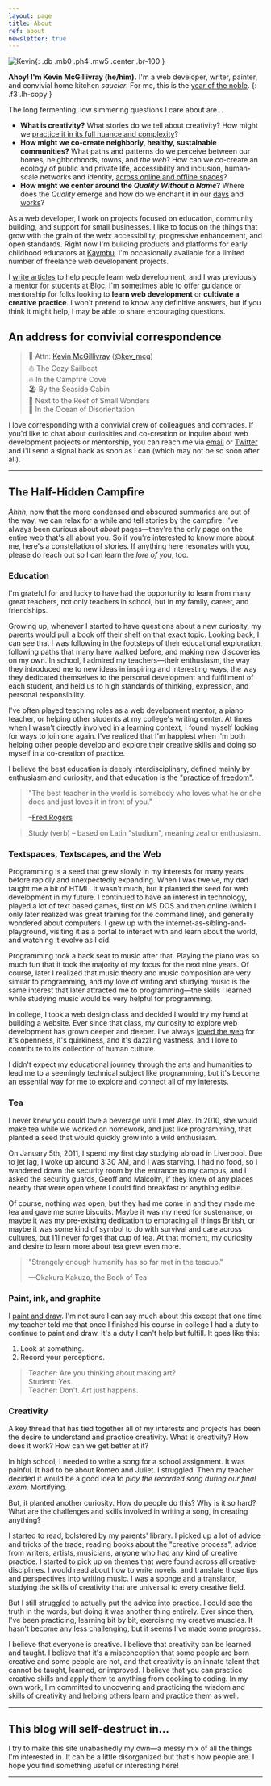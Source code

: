 ```yaml
---
layout: page
title: About
ref: about
newsletter: true
---
```


![Kevin](/img/kevin-alt-4.jpg){: .db .mb0 .ph4 .mw5 .center .br-100 }

**Ahoy! I'm Kevin McGillivray (he/him).** I'm a web developer, writer, painter, and convivial home kitchen _saucier_. For me, this is the [year of the noble](/word).
{: .f3 .lh-copy }

The long fermenting, low simmering questions I care about are...

* **What is creativity?** What stories do we tell about creativity? How might we [practice it in its full nuance and complexity](https://practicingcreativity.kevinmcgillivray.net/)?
* **How might we co-create neighborly, healthy, sustainable communities?** What paths and patterns do we perceive between our homes, neighborhoods, towns, and _the web_? How can we co-create an ecology of public and private life, accessibility and inclusion, human-scale networks and identity, [across online and offline spaces](https://kmcgillivray.github.io/a-web-pattern-language/)?
* **How might we center around the _Quality Without a Name_?** Where does the _Quality_ emerge and how do we enchant it in our [days](/writing) and [works](https://studio.kevinmcgillivray.net)?

As a web developer, I work on projects focused on education, community building, and support for small businesses. I like to focus on the things that grow with the grain of the web: accessibility, progressive enhancement, and open standards. Right now I'm building products and platforms for early childhood educators at [Kaymbu](https://www.kaymbu.com). I'm occasionally available for a limited number of freelance web development projects.

I [write articles](/code) to help people learn web development, and I was previously a mentor for students at [Bloc](http://bloc.io). I'm sometimes able to offer guidance or mentorship for folks looking to **learn web development** or **cultivate a creative practice**. I won't pretend to know any definitive answers, but if you think it might help, I may be able to share encouraging questions.

## An address for convivial correspondence

> <span class="fs-normal">🤿</span> Attn: [Kevin McGillivray](mailto:kevin.mcgillivray@me.com) ([@kev_mcg](https://twitter.com/kev_mcg))  
> <span class="fs-normal">⛵</span> The Cozy Sailboat  
> <span class="fs-normal">🔥</span> In the Campfire Cove  
> <span class="fs-normal">🏖️</span> By the Seaside Cabin  
> <span class="fs-normal">🐠</span> Next to the Reef of Small Wonders  
> <span class="fs-normal">🌊</span> In the Ocean of Disorientation

I love corresponding with a convivial crew of colleagues and comrades. If you'd like to chat about curiosities and co-creation or inquire about web development projects or mentorship, you can reach me via [email](mailto:kevin.mcgillivray@me.com) or [Twitter](https://twitter.com/kev_mcg) and I'll send a signal back as soon as I can (which may not be so soon after all).

---

## The Half-Hidden Campfire

_Ahhh_, now that the more condensed and obscured summaries are out of the way, we can relax for a while and tell stories by the campfire. I've always been curious about _about_ pages—they're the only page on the entire web that's all about you. So if you're interested to know more about me, here's a constellation of stories. If anything here resonates with you, please do reach out so I can learn the _lore of you_, too.

### Education

I'm grateful for and lucky to have had the opportunity to learn from many great teachers, not only teachers in school, but in my family, career, and friendships.

Growing up, whenever I started to have questions about a new curiosity, my parents would pull a book off their shelf on that exact topic. Looking back, I can see that I was following in the footsteps of their educational exploration, following paths that many have walked before, and making new discoveries on my own. In school, I admired my teachers—their enthusiasm, the way they introduced me to new ideas in inspiring and interesting ways, the way they dedicated themselves to the personal development and fulfillment of each student, and held us to high standards of thinking, expression, and personal responsibility.

<p data-pullquote="I believe the best education is deeply interdisciplinary and defined mainly by enthusiasm and curiosity."></p>

I've often played teaching roles as a web development mentor, a piano teacher, or helping other students at my college's writing center. At times when I wasn't directly involved in a learning context, I found myself looking for ways to join one again. I've realized that I'm happiest when I'm both helping other people develop and explore their creative skills and doing so myself in a co-creation of practice.

I believe the best education is deeply interdisciplinary, defined mainly by enthusiasm and curiosity, and that education is the ["practice of freedom"](https://amzn.com/0415908086).

>"The best teacher in the world is somebody who loves what he or she does and just loves it in front of you."
>
>–[Fred Rogers](https://youtu.be/eOLDFojJvYA)

>Study (verb) – based on Latin "studium", meaning zeal or enthusiasm.

### Textspaces, Textscapes, and the Web

Programming is a seed that grew slowly in my interests for many years before rapidly and unexpectedly expanding. When I was twelve, my dad taught me a bit of HTML. It wasn't much, but it planted the seed for web development in my future. I continued to have an interest in technology, played a lot of text based games, first on MS DOS and then online (which I only later realized was great training for the command line), and generally wondered about computers. I grew up with the internet-as-sibling-and-playground, visiting it as a portal to interact with and learn about the world, and watching it evolve as I did.

Programming took a back seat to music after that. Playing the piano was so much fun that it took the majority of my focus for the next nine years. Of course, later I realized that music theory and music composition are very similar to programming, and my love of writing and studying music is the same interest that later attracted me to programming—the skills I learned while studying music would be very helpful for programming.

In college, I took a web design class and decided I would try my hand at building a website. Ever since that class, my curiosity to explore web development has grown deeper and deeper. I've always [loved the web](https://adactio.com/journal/9016) for it's openness, it's quirkiness, and it's dazzling vastness, and I love to contribute to its collection of human culture.

I didn't expect my educational journey through the arts and humanities to lead me to a seemingly technical subject like programming, but it's become an essential way for me to explore and connect all of my interests.

### Tea

I never knew you could love a beverage until I met Alex. In 2010, she would make tea while we worked on homework, and just like programming, that planted a seed that would quickly grow into a wild enthusiasm.

On January 5th, 2011, I spend my first day studying abroad in Liverpool. Due to jet lag, I woke up around 3:30 AM, and I was starving. I had no food, so I wandered down the security room by the entrance to my campus, and I asked the security guards, Geoff and Malcolm, if they knew of any places nearby that were open where I could find breakfast or anything edible.

Of course, nothing was open, but they had me come in and they made me tea and gave me some biscuits. Maybe it was my need for sustenance, or maybe it was my pre-existing dedication to embracing all things British, or maybe it was some kind of symbol to do with survival and care across cultures, but I'll never forget that cup of tea. At that moment, my curiosity and desire to learn more about tea grew even more.

>"Strangely enough humanity has so far met in the teacup."
>
>—Okakura Kakuzo, the Book of Tea

### Paint, ink, and graphite

I [paint and draw](https://studio.kevinmcgillivray.net). I'm not sure I can say much about this except that one time my teacher told me that once I finished his course in college I had a duty to continue to paint and draw. It's a duty I can't help but fulfill. It goes like this:

1. Look at something.
2. Record your perceptions.

>Teacher: Are you thinking about making art?  
>Student: Yes.  
>Teacher: Don't. Art just happens.

### Creativity

A key thread that has tied together all of my interests and projects has been the desire to understand and practice creativity. What is creativity? How does it work? How can we get better at it?

In high school, I needed to write a song for a school assignment. It was painful. It had to be about Romeo and Juliet. I struggled. Then my teacher decided it would be a good idea to *play the recorded song during our final exam.* Mortifying.

But, it planted another curiosity. How do people do this? Why is it so hard? What are the challenges and skills involved in writing a song, in creating anything?

I started to read, bolstered by my parents' library. I picked up a lot of advice and tricks of the trade, reading books about the "creative process", advice from writers, artists, musicians, anyone who had any kind of creative practice. I started to pick up on themes that were found across all creative disciplines. I would read about how to write novels, and translate those tips and perspectives into writing music. I was a sponge and a translator, studying the skills of creativity that are universal to every creative field.

But I still struggled to actually put the advice into practice. I could see the truth in the words, but doing it was another thing entirely. Ever since then, I've been practicing, learning bit by bit, exercising my creative muscles. It hasn't become any less challenging, but it seems I've made some progress.

I believe that everyone is creative. I believe that creativity can be learned and taught. I believe that it's a misconception that some people are born creative and some people are not, and that creativity is an innate talent that cannot be taught, learned, or improved. I believe that you can practice creative skills and apply them to anything from cooking to coding. In my own work, I'm committed to uncovering and practicing the wisdom and skills of creativity and helping others learn and practice them as well.

---

## This blog will self-destruct in...

I try to make this site unabashedly my own—a messy mix of all the things I'm interested in. It can be a little disorganized but that's how people are. I hope you find something useful or interesting here!

---
